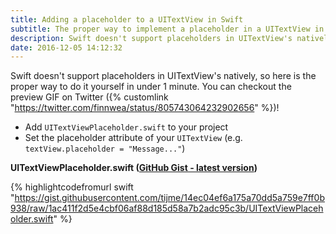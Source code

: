 ```yaml
---
title: Adding a placeholder to a UITextView in Swift
subtitle: The proper way to implement a placeholder in a UITextView in under 1 minute
description: Swift doesn't support placeholders in UITextView's natively, so here is the proper way to implement a placeholder in a UITextView. You can do it yourself in under 1 minute.
date: 2016-12-05 14:12:32
---
```


Swift doesn't support placeholders in UITextView's natively, so here is the proper way to do it yourself in under 1 minute. You can checkout the preview GIF on Twitter ({% customlink "https://twitter.com/finnwea/status/805743064232902656" %})!

* Add `UITextViewPlaceholder.swift` to your project
* Set the placeholder attribute of your `UITextView` (e.g. `textView.placeholder = "Message..."`)

**UITextViewPlaceholder.swift (<a href="https://gist.github.com/tijme/14ec04ef6a175a70dd5a759e7ff0b938" target="_blank" title="Tweet" rel="noopener">GitHub Gist - latest version</a>)**

{% highlightcodefromurl swift "https://gist.githubusercontent.com/tijme/14ec04ef6a175a70dd5a759e7ff0b938/raw/1ac411f2d5e4cbf06af88d185d58a7b2adc95c3b/UITextViewPlaceholder.swift" %}
